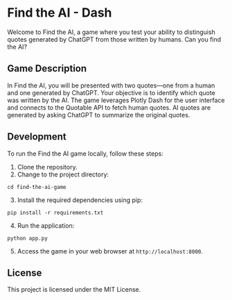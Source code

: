  # Find the AI - Dash

Welcome to Find the AI, a game where you test your ability to distinguish quotes generated by ChatGPT from those written by humans. Can you find the AI?

## Game Description

In Find the AI, you will be presented with two quotes—one from a human and one generated by ChatGPT. Your objective is to identify which quote was written by the AI. The game leverages Plotly Dash for the user interface and connects to the Quotable API to fetch human quotes. AI quotes are generated by asking ChatGPT to summarize the original quotes.

## Development

To run the Find the AI game locally, follow these steps:

1. Clone the repository.
2. Change to the project directory:

```
cd find-the-ai-game
```

3. Install the required dependencies using pip:

```
pip install -r requirements.txt
```

4. Run the application:

```
python app.py
```

5. Access the game in your web browser at `http://localhost:8000`.


## License

This project is licensed under the MIT License.
